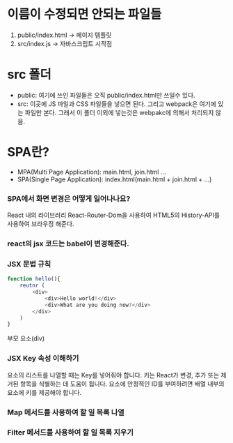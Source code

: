 # 이름이 수정되면 안되는 파일들
1. public/index.html -> 페이지 템플릿
2. src/index.js -> 자바스크립트 시작점

# src 폴더
+ public: 여기에 쓰인 파일들은 오직 public/index.html만 쓰일수 있다.
+ src: 이곳에 JS 파일과 CSS 파일들을 넣으면 된다. 그리고 webpack은 여기에 있는 파일만 본다. 그래서 이 폴더 이외에 넣는것은 webpakc에 의해서 처리되지 않음.

# SPA란?
+ MPA(Multi Page Application): main.html, join.html ...
+ SPA(Single Page Application): index.html(main.html + join.html + ...)

### SPA에서 화면 변경은 어떻게 일어나나요?
React 내의 라이브러리 React-Router-Dom을 사용하여 HTML5의 History-API를 사용하여 브라우징 해준다.

### react의 jsx 코드는 babel이 변경해준다.

### JSX 문법 규칙
```javascript
function hello(){
    reutnr (
        <div>
            <div>Hello world!</div>
            <div>What are you doing now?</div>
        </div>
    )
}
```
부모 요소(div) 

### JSX Key 속성 이해하기
요소의 리스트를 나열할 때는 Key를 넣어줘야 합니다.
키는 React가 변경, 추가 또는 제거된 항목을 식별하는 데 도움이 됩니다. 요소에 안정적인 ID를 부여하려면 배열 내부의 요소에 키를 제공해야 합니다.

### Map 메서드를 사용하여 할 일 목록 나열

### Filter 메서드를 사용하여 할 일 목록 지우기

